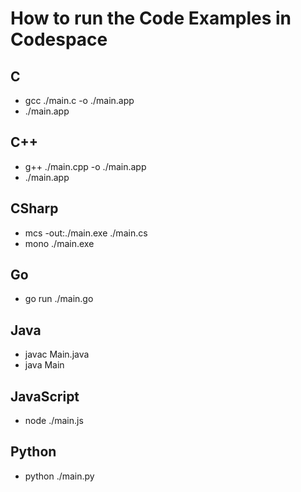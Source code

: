 # How to run the Code Examples in Codespace

## C
- gcc ./main.c -o ./main.app
- ./main.app

## C++
- g++ ./main.cpp -o ./main.app
- ./main.app

## CSharp
- mcs -out:./main.exe ./main.cs
- mono ./main.exe

## Go
- go run ./main.go

## Java
- javac Main.java
- java Main

## JavaScript
- node ./main.js

## Python
- python ./main.py